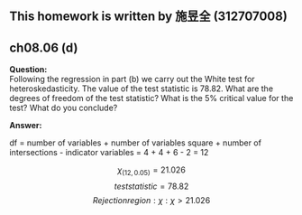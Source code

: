 #
## This homework is written by  施昱全 (312707008)
## ch08.06 (d)
**Question:**\
Following the regression in part (b) we carry out the White test for heteroskedasticity. The value of the test statistic is 78.82. What are the degrees of freedom of the test statistic? What is the  5% critical value for the test? What do you conclude?

**Answer:**

df = number of variables + number of variables square + number of intersections - indicator variables =  4 + 4 + 6 - 2 = 12

$$ \chi_{(12,0.05)} = 21.026 $$
$$ test statistic = 78.82 $$
$$ Rejection region : {\chi : \chi > 21.026} $$
